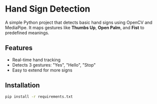 # Hand Sign Detection

A simple Python project that detects basic hand signs using OpenCV and MediaPipe.
It maps gestures like **Thumbs Up**, **Open Palm**, and **Fist** to predefined meanings.

## Features
- Real-time hand tracking
- Detects 3 gestures: "Yes", "Hello", "Stop"
- Easy to extend for more signs

## Installation
```bash
pip install -r requirements.txt
